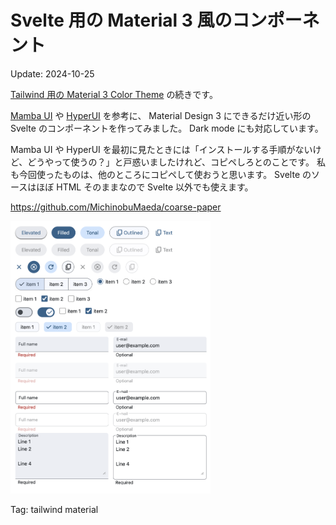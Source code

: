 # Svelte 用の Material 3 風のコンポーネント

Update: 2024-10-25

[Tailwind 用の Material 3 Color Theme](20241019md3colors.html) の続きです。

[Mamba UI](https://mambaui.com/) や [HyperUI](https://www.hyperui.dev/) を参考に、
Material Design 3 にできるだけ近い形の Svelte のコンポーネントを作ってみました。
Dark mode にも対応しています。

Mamba UI や HyperUI を最初に見たときには「インストールする手順がないけど、どうやって使うの？」と戸惑いましたけれど、コピペしろとのことです。
私も今回使ったものは、他のところにコピペして使おうと思います。
Svelte のソースはほぼ HTML そのままなので Svelte 以外でも使えます。

<https://github.com/MichinobuMaeda/coarse-paper>

<img src="20241025md3components01.png" alt="Svelte 用の Material 3 風のコンポーネント" style="width:320px;"/>

Tag: tailwind material
